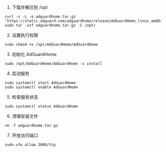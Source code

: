 1. 下载并解压到 /opt
````
curl -s -L -o adguardhome.tar.gz 'https://static.adguard.com/adguardhome/release/AdGuardHome_linux_amd64.tar.gz'
sudo tar -xzf adguardhome.tar.gz -C /opt/
````

2. 设置执行权限
````
sudo chmod +x /opt/AdGuardHome/AdGuardHome
````

3. 初始化 AdGuardHome
````
sudo /opt/AdGuardHome/AdGuardHome -s install
````

4. 启动服务
````
sudo systemctl start AdGuardHome
sudo systemctl enable AdGuardHome
````

5. 检查服务状态
````
sudo systemctl status AdGuardHome
````

6. 清理安装文件
````
rm -f adguardhome.tar.gz
````

7. 开放访问端口
````
sudo ufw allow 3000/tcp
````
